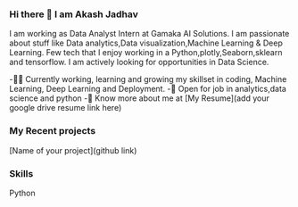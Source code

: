 ### Hi there 👋 I am Akash Jadhav
I am working as Data Analyst Intern at Gamaka AI Solutions.
I am passionate about stuff like Data analytics,Data visualization,Machine Learning & Deep Learning. 
Few tech that I enjoy working in a Python,plotly,Seaborn,sklearn and tensorflow. I am actively looking for opportunities in Data Science.

-👨‍💻 Currently working, learning and growing my skillset in coding, Machine Learning, Deep Learning and Deployment.
-🤝 Open for job in analytics,data science and python
-🧑 Know more about me at [My Resume](add your google drive resume link here)

### My Recent projects
[Name of your project](github link)

### Skills
Python

